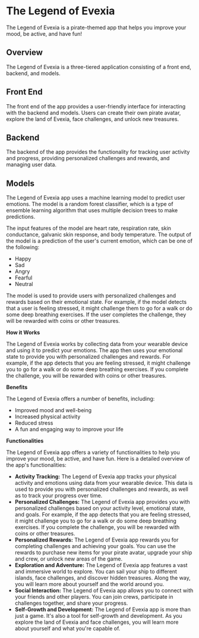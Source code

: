 # The Legend of Evexia

The Legend of Evexia is a pirate-themed app that helps you improve your mood, be active, and have fun!

## Overview

The Legend of Evexia is a three-tiered application consisting of a front end, backend, and models.

## Front End

The front end of the app provides a user-friendly interface for interacting with the backend and models. Users can create their own pirate avatar, explore the land of Evexia, face challenges, and unlock new treasures.

## Backend

The backend of the app provides the functionality for tracking user activity and progress, providing personalized challenges and rewards, and managing user data.

## Models

The Legend of Evexia app uses a machine learning model to predict user emotions. The model is a random forest classifier, which is a type of ensemble learning algorithm that uses multiple decision trees to make predictions.

The input features of the model are heart rate, respiration rate, skin conductance, galvanic skin response, and body temperature. The output of the model is a prediction of the user's current emotion, which can be one of the following:

- Happy
- Sad
- Angry
- Fearful
- Neutral

The model is used to provide users with personalized challenges and rewards based on their emotional state. For example, if the model detects that a user is feeling stressed, it might challenge them to go for a walk or do some deep breathing exercises. If the user completes the challenge, they will be rewarded with coins or other treasures.

**How it Works**

The Legend of Evexia works by collecting data from your wearable device and using it to predict your emotions. The app then uses your emotional state to provide you with personalized challenges and rewards. For example, if the app detects that you are feeling stressed, it might challenge you to go for a walk or do some deep breathing exercises. If you complete the challenge, you will be rewarded with coins or other treasures.

**Benefits**

The Legend of Evexia offers a number of benefits, including:

- Improved mood and well-being
- Increased physical activity
- Reduced stress
- A fun and engaging way to improve your life

**Functionalities**

The Legend of Evexia app offers a variety of functionalities to help you improve your mood, be active, and have fun. Here is a detailed overview of the app's functionalities:

- **Activity Tracking:** The Legend of Evexia app tracks your physical activity and emotions using data from your wearable device. This data is used to provide you with personalized challenges and rewards, as well as to track your progress over time.
- **Personalized Challenges:** The Legend of Evexia app provides you with personalized challenges based on your activity level, emotional state, and goals. For example, if the app detects that you are feeling stressed, it might challenge you to go for a walk or do some deep breathing exercises. If you complete the challenge, you will be rewarded with coins or other treasures.
- **Personalized Rewards:** The Legend of Evexia app rewards you for completing challenges and achieving your goals. You can use the rewards to purchase new items for your pirate avatar, upgrade your ship and crew, or unlock new areas of the game.
- **Exploration and Adventure:** The Legend of Evexia app features a vast and immersive world to explore. You can sail your ship to different islands, face challenges, and discover hidden treasures. Along the way, you will learn more about yourself and the world around you.
- **Social Interaction:** The Legend of Evexia app allows you to connect with your friends and other players. You can join crews, participate in challenges together, and share your progress.
- **Self-Growth and Development:** The Legend of Evexia app is more than just a game. It's also a tool for self-growth and development. As you explore the land of Evexia and face challenges, you will learn more about yourself and what you're capable of.
